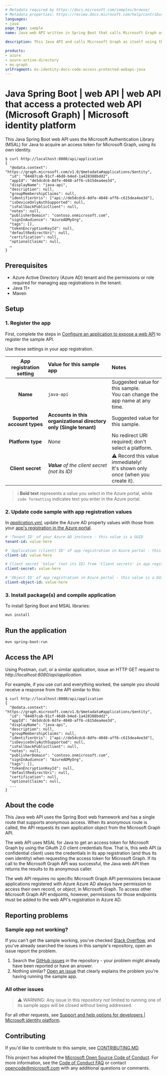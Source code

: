 ```yaml
---
# Metadata required by https://docs.microsoft.com/samples/browse/
# Metadata properties: https://review.docs.microsoft.com/help/contribute/samples/process/onboarding?branch=main#add-metadata-to-readme
languages:
- java
page_type: sample
name: Java web API written in Spring Boot that calls Microsoft Graph as itself.

description: This Java API and calls Microsoft Graph as itself using the Microsoft Authentication Library (MSAL) for Java, msal4j. The code in this sample is used by one or more articles on docs.microsoft.com.

products:
- azure
- azure-active-directory
- ms-graph
urlFragment: ms-identity-docs-code-access-protected-webapi-java
---
```



<!-- SAMPLE ID: DOCS-CODE-008 -->
# Java Spring Boot | web API | web API that access a protected web API (Microsoft Graph)  | Microsoft identity platform

<!-- Build badges here
![Build passing.](https://img.shields.io/badge/build-passing-brightgreen.svg) ![Code coverage.](https://img.shields.io/badge/coverage-100%25-brightgreen.svg) ![License.](https://img.shields.io/badge/license-MIT-green.svg)
-->

This Java Spring Boot web API uses the Microsoft Authentication Library (MSAL) for Java to acquire an access token for Microsoft Graph, using its own identity.

```console
$ curl http://localhost:8080/api/application
{
  "@odata.context": "https://graph.microsoft.com/v1.0/$metadata#applications/$entity",
  "id": "04487cab-91cf-46d8-b4ed-1a428388bdd2",
  "appId": "de5dcdc6-8dfe-4048-aff6-c615dea4ee3d",
  "displayName": "java-api",
  "description": null,
  "groupMembershipClaims": null,
  "identifierUris": ["api://de5dcdc6-8dfe-4048-aff6-c615dea4ee3d"],
  "isDeviceOnlyAuthSupported": null,
  "isFallbackPublicClient": null,
  "notes": null,
  "publisherDomain": "contoso.onmicrosoft.com",
  "signInAudience": "AzureADMyOrg",
  "tags": [],
  "tokenEncryptionKeyId": null,
  "defaultRedirectUri": null,
  "certification": null,
  "optionalClaims": null,
  …
}
```

<!-- TODO: Link to first tutorial in series when published. -->

## Prerequisites

- Azure Active Directory (Azure AD) tenant and the permissions or role required for managing app registrations in the tenant.
- Java 11+
- Maven

## Setup

### 1. Register the app

First, complete the steps in [Configure an application to expose a web API](https://docs.microsoft.com/azure/active-directory/develop/quickstart-configure-app-expose-web-apis) to register the sample API.

Use these settings in your app registration.

| App registration <br/> setting | Value for this sample app                                            | Notes                                                                                       |
|:------------------------------:|:---------------------------------------------------------------------|:--------------------------------------------------------------------------------------------|
| **Name**                       | `java-api`                                                           | Suggested value for this sample. <br/> You can change the app name at any time.             |
| **Supported account types**    | **Accounts in this organizational directory only (Single tenant)**   | Suggested value for this sample.                                                            |
| **Platform type**              | _None_                                                               | No redirect URI required; don't select a platform.                                          |
| **Client secret**              | _**Value** of the client secret (not its ID)_                        | :warning: Record this value immediately! <br/> It's shown only _once_ (when you create it). |

> :information_source: **Bold text** represents a value you select in the Azure portal, while `code formatting` indicates text you enter in the Azure portal.

### 2. Update code sample with app registration values

In [_application.yml_](src/main/resources/application.yml), update the Azure AD property values with those from your [app's registration in the Azure portal](https://docs.microsoft.com/azure/active-directory/develop/quickstart-configure-app-expose-web-apis).

```yaml
# 'Tenant ID' of your Azure AD instance - this value is a GUID
tenant-id: value-here

# 'Application (client) ID' of app registration in Azure portal - this value is a GUID
client-id: value-here

# Client secret 'Value' (not its ID) from 'Client secrets' in app registration in Azure portal
client-secret: value-here

# 'Object ID' of app registration in Azure portal - this value is a GUID
client-object-id: value-here
```

### 3. Install package(s) and compile application

To install Spring Boot and MSAL libraries:

```bash
mvn install
```

## Run the application

```bash
mvn spring-boot:run
```

## Access the API

Using Postman, curl, or a similar application, issue an HTTP GET request to *http://localhost:8080/api/application*.

For example, if you use curl and everything worked, the sample you should receive a response from the API similar to this:

```console
$ curl http://localhost:8080/api/application
{
  "@odata.context": "https://graph.microsoft.com/v1.0/$metadata#applications/$entity",
  "id": "04487cab-91cf-46d8-b4ed-1a428388bdd2",
  "appId": "de5dcdc6-8dfe-4048-aff6-c615dea4ee3d",
  "displayName": "java-api",
  "description": null,
  "groupMembershipClaims": null,
  "identifierUris": ["api://de5dcdc6-8dfe-4048-aff6-c615dea4ee3d"],
  "isDeviceOnlyAuthSupported": null,
  "isFallbackPublicClient": null,
  "notes": null,
  "publisherDomain": "contoso.onmicrosoft.com",
  "signInAudience": "AzureADMyOrg",
  "tags": [],
  "tokenEncryptionKeyId": null,
  "defaultRedirectUri": null,
  "certification": null,
  "optionalClaims": null,
  ...
}
```

## About the code

This Java web API uses the Spring Boot web framework and has a single route that supports anonymous access. When its anonymous route is called, the API requests its own application object from the Microsoft Graph API.

The web API uses MSAL for Java to get an access token for Microsoft Graph by using the OAuth 2.0 client credentials flow. That is, this web API (a confidential client) uses the credentials in its app registration (and thus its own identity) when requesting the access token for Microsoft Graph. If its call to the Microsoft Graph API was successful, the Java web API then returns the results to its anonymous caller.

The web API requires no specific Microsoft Graph API permissions because applications registered with Azure Azure AD always have permission to access their own record, or *object*, in Microsoft Graph. To access other Microsoft Graph API endpoints, however, permissions for those endpoints must be added to the web API's registration in Azure AD.

## Reporting problems

### Sample app not working?

If you can't get the sample working, you've checked [Stack Overflow](https://stackoverflow.com/questions/tagged/msal), and you've already searched the issues in this sample's repository, open an issue report the problem.

1. Search the [GitHub issues](../issues) in the repository - your problem might already have been reported or have an answer.
1. Nothing similar? [Open an issue](../issues/new) that clearly explains the problem you're having running the sample app.

### All other issues

> :warning: WARNING: Any issue in this repository _not_ limited to running one of its sample apps will be closed without being addressed.

For all other requests, see [Support and help options for developers | Microsoft identity platform](https://docs.microsoft.com/azure/active-directory/develop/developer-support-help-options).

## Contributing

If you'd like to contribute to this sample, see [CONTRIBUTING.MD](/CONTRIBUTING.md).

This project has adopted the [Microsoft Open Source Code of Conduct](https://opensource.microsoft.com/codeofconduct/). For more information, see the [Code of Conduct FAQ](https://opensource.microsoft.com/codeofconduct/faq/) or contact [opencode@microsoft.com](mailto:opencode@microsoft.com) with any additional questions or comments.
